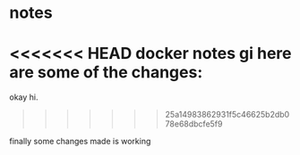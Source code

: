 # notes

<<<<<<< HEAD
docker notes
gi
here are some of the changes:
=======

okay hi. 
>>>>>>> 25a14983862931f5c46625b2db078e68dbcfe5f9

finally some changes made is working
